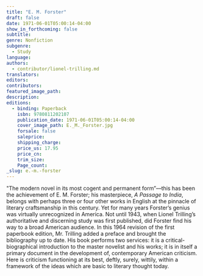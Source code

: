 ```yaml
---
title: "E. M. Forster"
draft: false
date: 1971-06-01T05:00:14-04:00
show_in_forthcoming: false
subtitle:
genre: Nonfiction
subgenre:
  - Study
language:
authors:
  - contributor/lionel-trilling.md
translators:
editors:
contributors:
featured_image_path:
description:
editions:
  - binding: Paperback
    isbn: 9780811202107
    publication_date: 1971-06-01T05:00:14-04:00
    cover_image_path: E._M._Forster.jpg
    forsale: false
    saleprice:
    shipping_charge:
    price_us: 17.95
    price_cn:
    trim_size:
    Page_count:
_slug: e.-m.-forster
---
```


"The modern novel in its most cogent and permanent form”––this has been the achievement of E. M. Forster; his masterpiece, _A Passage to India_, belongs with perhaps three or four other works in English at the pinnacle of literary craftsmanship in this century. Yet for many years Forster’s genius was virtually unrecognized in America. Not until 1943, when Lionel Trilling’s authoritative and discerning study was first published, did Forster find his way to a broad American audience. In this 1964 revision of the first paperbook edition, Mr. Trilling added a preface and brought the bibliography up to date. His book performs two services: it is a critical-biographical introduction to the master novelist and his works; it is in itself a primary document in the development of, contemporary American criticism. Here is criticism functioning at its best, deftly, surely, wittily, within a framework of the ideas which are basic to literary thought today.

